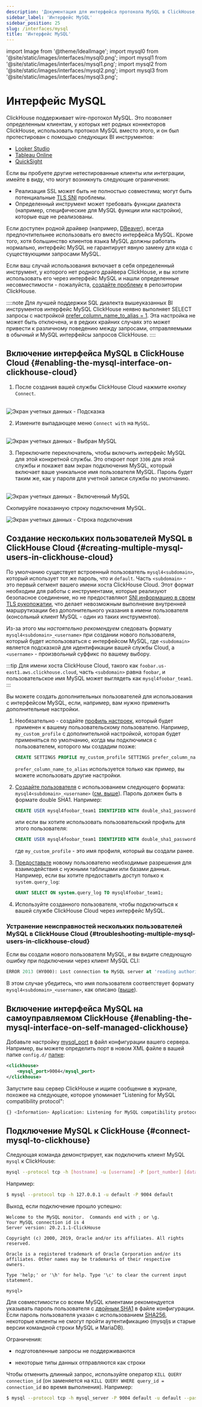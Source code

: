 ```yaml
---
description: 'Документация для интерфейса протокола MySQL в ClickHouse, позволяющего MySQL клиентам подключаться к ClickHouse'
sidebar_label: 'Интерфейс MySQL'
sidebar_position: 25
slug: /interfaces/mysql
title: 'Интерфейс MySQL'
---
```


import Image from '@theme/IdealImage';
import mysql0 from '@site/static/images/interfaces/mysql0.png';
import mysql1 from '@site/static/images/interfaces/mysql1.png';
import mysql2 from '@site/static/images/interfaces/mysql2.png';
import mysql3 from '@site/static/images/interfaces/mysql3.png';


# Интерфейс MySQL

ClickHouse поддерживает wire-протокол MySQL. Это позволяет определенным клиентам, у которых нет родных коннекторов ClickHouse, использовать протокол MySQL вместо этого, и он был протестирован с помощью следующих BI инструментов:

- [Looker Studio](../integrations/data-visualization/looker-studio-and-clickhouse.md)
- [Tableau Online](../integrations/tableau-online)
- [QuickSight](../integrations/quicksight)

Если вы пробуете другие нетестированные клиенты или интеграции, имейте в виду, что могут возникнуть следующие ограничения:

- Реализация SSL может быть не полностью совместима; могут быть потенциальные [TLS SNI](https://www.cloudflare.com/learning/ssl/what-is-sni/) проблемы.
- Определенный инструмент может требовать функции диалекта (например, специфические для MySQL функции или настройки), которые еще не реализованы.

Если доступен родной драйвер (например, [DBeaver](../integrations/dbeaver)), всегда предпочтительнее использовать его вместо интерфейса MySQL. Кроме того, хотя большинство клиентов языка MySQL должны работать нормально, интерфейс MySQL не гарантирует явную замену для кода с существующими запросами MySQL.

Если ваш случай использования включает в себя определенный инструмент, у которого нет родного драйвера ClickHouse, и вы хотите использовать его через интерфейс MySQL и нашли определенные несовместимости - пожалуйста, [создайте проблему](https://github.com/ClickHouse/ClickHouse/issues) в репозитории ClickHouse.

::::note
Для лучшей поддержки SQL диалекта вышеуказанных BI инструментов интерфейс MySQL ClickHouse неявно выполняет SELECT запросы с настройкой [prefer_column_name_to_alias = 1](/operations/settings/settings#prefer_column_name_to_alias).
Эта настройка не может быть отключена, и в редких крайних случаях это может привести к различному поведению между запросами, отправляемыми в обычный и MySQL интерфейсы запросов ClickHouse.
::::

## Включение интерфейса MySQL в ClickHouse Cloud {#enabling-the-mysql-interface-on-clickhouse-cloud}

1. После создания вашей службы ClickHouse Cloud нажмите кнопку `Connect`.

<br/>

<Image img={mysql0} alt="Экран учетных данных - Подсказка" size="md"/>

2. Измените выпадающее меню `Connect with` на `MySQL`. 

<br/>

<Image img={mysql1} alt="Экран учетных данных - Выбран MySQL" size="md" />

3. Переключите переключатель, чтобы включить интерфейс MySQL для этой конкретной службы. Это откроет порт `3306` для этой службы и покажет вам экран подключения MySQL, который включает ваше уникальное имя пользователя MySQL. Пароль будет таким же, как у пароля для учетной записи службы по умолчанию.

<br/>

<Image img={mysql2} alt="Экран учетных данных - Включенный MySQL" size="md"/>

Скопируйте показанную строку подключения MySQL.

<Image img={mysql3} alt="Экран учетных данных - Строка подключения" size="md"/>

## Создание нескольких пользователей MySQL в ClickHouse Cloud {#creating-multiple-mysql-users-in-clickhouse-cloud}

По умолчанию существует встроенный пользователь `mysql4<subdomain>`, который использует тот же пароль, что и `default`. Часть `<subdomain>` - это первый сегмент вашего имени хоста ClickHouse Cloud. Этот формат необходим для работы с инструментами, которые реализуют безопасное соединение, но не предоставляют [SNI информацию в своем TLS рукопожатии](https://www.cloudflare.com/learning/ssl/what-is-sni), что делает невозможным выполнение внутренней маршрутизации без дополнительного указания в имени пользователя (консольный клиент MySQL - один из таких инструментов).

Из-за этого мы _настоятельно рекомендуем_ следовать формату `mysql4<subdomain>_<username>` при создании нового пользователя, который будет использоваться с интерфейсом MySQL, где `<subdomain>` является подсказкой для идентификации вашей службы Cloud, а `<username>` - произвольный суффикс по вашему выбору.

:::tip
Для имени хоста ClickHouse Cloud, такого как `foobar.us-east1.aws.clickhouse.cloud`, часть `<subdomain>` равна `foobar`, и пользовательское имя MySQL может выглядеть как `mysql4foobar_team1`.
:::

Вы можете создать дополнительных пользователей для использования с интерфейсом MySQL, если, например, вам нужно применить дополнительные настройки.

1. Необязательно - создайте [профиль настроек](/sql-reference/statements/create/settings-profile), который будет применен к вашему пользовательскому пользователю. Например, `my_custom_profile` с дополнительной настройкой, которая будет применяться по умолчанию, когда мы подключимся с пользователем, которого мы создадим позже:

    ```sql
    CREATE SETTINGS PROFILE my_custom_profile SETTINGS prefer_column_name_to_alias=1;
    ```

    `prefer_column_name_to_alias` используется только как пример, вы можете использовать другие настройки.
2. [Создайте пользователя](/sql-reference/statements/create/user) с использованием следующего формата: `mysql4<subdomain>_<username>` ([см. выше](#creating-multiple-mysql-users-in-clickhouse-cloud)). Пароль должен быть в формате double SHA1. Например:

    ```sql
    CREATE USER mysql4foobar_team1 IDENTIFIED WITH double_sha1_password BY 'YourPassword42$';
    ```

    или если вы хотите использовать пользовательский профиль для этого пользователя:

    ```sql
    CREATE USER mysql4foobar_team1 IDENTIFIED WITH double_sha1_password BY 'YourPassword42$' SETTINGS PROFILE 'my_custom_profile';
    ```

    где `my_custom_profile` - это имя профиля, который вы создали ранее.
3. [Предоставьте](/sql-reference/statements/grant) новому пользователю необходимые разрешения для взаимодействия с нужными таблицами или базами данных. Например, если вы хотите предоставить доступ только к `system.query_log`:

    ```sql
    GRANT SELECT ON system.query_log TO mysql4foobar_team1;
    ```

4. Используйте созданного пользователя, чтобы подключиться к вашей службе ClickHouse Cloud через интерфейс MySQL.

### Устранение неисправностей нескольких пользователей MySQL в ClickHouse Cloud {#troubleshooting-multiple-mysql-users-in-clickhouse-cloud}

Если вы создали нового пользователя MySQL, и вы видите следующую ошибку при подключении через клиент MySQL CLI:

```sql
ERROR 2013 (HY000): Lost connection to MySQL server at 'reading authorization packet', system error: 54
```

В этом случае убедитесь, что имя пользователя соответствует формату `mysql4<subdomain>_<username>`, как описано ([выше](#creating-multiple-mysql-users-in-clickhouse-cloud)).

## Включение интерфейса MySQL на самоуправляемом ClickHouse {#enabling-the-mysql-interface-on-self-managed-clickhouse}

Добавьте настройку [mysql_port](../operations/server-configuration-parameters/settings.md#mysql_port) в файл конфигурации вашего сервера. Например, вы можете определить порт в новом XML файле в вашей папке `config.d/` [папке](../operations/configuration-files):

```xml
<clickhouse>
    <mysql_port>9004</mysql_port>
</clickhouse>
```

Запустите ваш сервер ClickHouse и ищите сообщение в журнале, похожее на следующее, которое упоминает "Listening for MySQL compatibility protocol":

```bash
{} <Information> Application: Listening for MySQL compatibility protocol: 127.0.0.1:9004
```

## Подключение MySQL к ClickHouse {#connect-mysql-to-clickhouse}

Следующая команда демонстрирует, как подключить клиент MySQL `mysql` к ClickHouse:

```bash
mysql --protocol tcp -h [hostname] -u [username] -P [port_number] [database_name]
```

Например:

```bash
$ mysql --protocol tcp -h 127.0.0.1 -u default -P 9004 default
```

Выход, если подключение прошло успешно:

```text
Welcome to the MySQL monitor.  Commands end with ; or \g.
Your MySQL connection id is 4
Server version: 20.2.1.1-ClickHouse

Copyright (c) 2000, 2019, Oracle and/or its affiliates. All rights reserved.

Oracle is a registered trademark of Oracle Corporation and/or its
affiliates. Other names may be trademarks of their respective
owners.

Type 'help;' or '\h' for help. Type '\c' to clear the current input statement.

mysql>
```

Для совместимости со всеми MySQL клиентами рекомендуется указывать пароль пользователя с [двойным SHA1](/operations/settings/settings-users#user-namepassword) в файле конфигурации. 
Если пароль пользователя указан с использованием [SHA256](/sql-reference/functions/hash-functions#sha1-sha224-sha256-sha512-sha512_256), некоторые клиенты не смогут пройти аутентификацию (mysqljs и старые версии командной строки MySQL и MariaDB).

Ограничения:

- подготовленные запросы не поддерживаются

- некоторые типы данных отправляются как строки

Чтобы отменить длинный запрос, используйте оператор `KILL QUERY connection_id` (он заменяется на `KILL QUERY WHERE query_id = connection_id` во время выполнения). Например:

```bash
$ mysql --protocol tcp -h mysql_server -P 9004 default -u default --password=123 -e "KILL QUERY 123456;"
```
